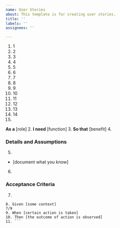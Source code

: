 ```yaml
---
name: User Stories
about: This template is for creating user stories.
title: ''
labels: ''
assignees: ''

---
```


1. 1
2. 2
3. 3
4. 4
5. 5
6. 6
7. 7
8. 8
9. 9
10. 10
11. 11
12. 12
13. 13
14. 14
1.
**As a** [role]
2.
**I need** [function]
3.
**So that** [benefit]
4.
### Details and Assumptions
5.
* [document what you know]
6.
### Acceptance Criteria
7.
```gherkin
8. Given [some context]
7/9
9. When [certain action is taken]
10. Then [the outcome of action is observed]
11. ```
